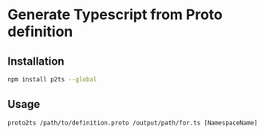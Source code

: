 
# Generate Typescript from Proto definition

## Installation
```bash
npm install p2ts --global
```

## Usage
```
proto2ts /path/to/definition.proto /output/path/for.ts [NamespaceName]
```
